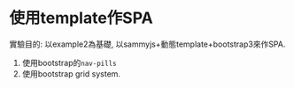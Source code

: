 使用template作SPA
===

實驗目的: 以example2為基礎, 以sammyjs+動態template+bootstrap3來作SPA.

1. 使用bootstrap的`nav-pills`
2. 使用bootstrap grid system.